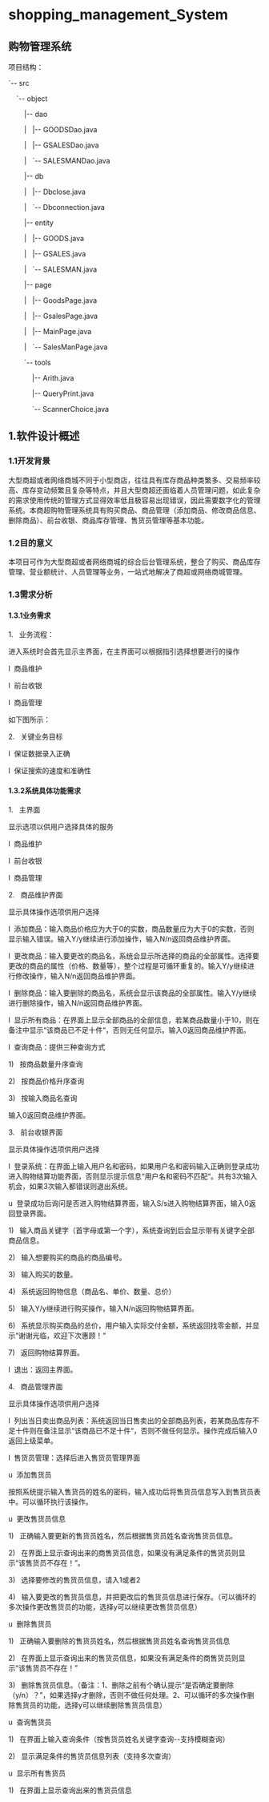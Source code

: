 # shopping_management_System

## 购物管理系统



项目结构：

`-- src

    `-- object

        |-- dao

        |   |-- GOODSDao.java

        |   |-- GSALESDao.java

        |   `-- SALESMANDao.java

        |-- db

        |   |-- Dbclose.java

        |   `-- Dbconnection.java

        |-- entity

        |   |-- GOODS.java

        |   |-- GSALES.java

        |   `-- SALESMAN.java

        |-- page

        |   |-- GoodsPage.java

        |   |-- GsalesPage.java

        |   |-- MainPage.java

        |   `-- SalesManPage.java

        `-- tools

            |-- Arith.java

            |-- QueryPrint.java

            `-- ScannerChoice.java

1.软件设计概述
--------

### 1.1开发背景

大型商超或者网络商城不同于小型商店，往往具有库存商品种类繁多、交易频率较高、库存变动频繁且复杂等特点，并且大型商超还面临着人员管理问题，如此复杂的需求使用传统的管理方式显得效率低且极容易出现错误，因此需要数字化的管理系统。本商超购物管理系统具有购买商品、商品管理（添加商品、修改商品信息、删除商品）、前台收银、商品库存管理、售货员管理等基本功能。

### 1.2目的意义

本项目可作为大型商超或者网络商城的综合后台管理系统，整合了购买、商品库存管理、营业额统计、人员管理等业务，一站式地解决了商超或网络商城管理。

### 1.3需求分析

#### 1.3.1业务需求

1.   业务流程：

进入系统时会首先显示主界面，在主界面可以根据指引选择想要进行的操作

l  商品维护

l  前台收银

l  商品管理

如下图所示：

2.   关键业务目标

l  保证数据录入正确

l  保证搜索的速度和准确性

#### 1.3.2系统具体功能需求

1.   主界面

显示选项以供用户选择具体的服务

l  商品维护

l  前台收银

l  商品管理

2.   商品维护界面

显示具体操作选项供用户选择

l  添加商品：输入商品价格应为大于0的实数，商品数量应为大于0的实数，否则显示输入错误。输入Y/y继续进行添加操作，输入N/n返回商品维护界面。

l  更改商品：输入要更改的商品名，系统会显示所选择的商品的全部属性。选择要更改的商品的属性（价格、数量等），整个过程是可循环重复的。输入Y/y继续进行修改操作，输入N/n返回商品维护界面。

l  删除商品：输入要删除的商品名，系统会显示该商品的全部属性。输入Y/y继续进行删除操作，输入N/n返回商品维护界面。

l  显示所有商品：在界面上显示全部商品的全部信息，若某商品数量小于10，则在备注中显示“该商品已不足十件“，否则无任何显示。输入0返回商品维护界面。

l  查询商品：提供三种查询方式

1)   按商品数量升序查询

2)   按商品价格升序查询

3)   按输入商品名查询

输入0返回商品维护界面。

3.   前台收银界面

显示具体操作选项供用户选择

l  登录系统：在界面上输入用户名和密码，如果用户名和密码输入正确则登录成功进入购物结算功能界面，否则显示提示信息“用户名和密码不匹配“。共有3次输入机会，如果3次输入都错误则退出系统。

u  登录成功后询问是否进入购物结算界面，输入S/s进入购物结算界面，输入0返回登录界面。

1)   输入商品关键字（首字母或第一个字），系统查询到后会显示带有关键字全部商品信息。

2)   输入想要购买的商品的商品编号。

3)   输入购买的数量。

4)   系统返回购物信息（商品名、单价、数量、总价）

5)   输入Y/y继续进行购买操作，输入N/n返回购物结算界面。

6)   系统显示购买商品的总价，用户输入实际交付金额，系统返回找零金额，并显示“谢谢光临，欢迎下次惠顾！“

7)   返回购物结算界面。

l  退出：返回主界面。

4.   商品管理界面

显示具体操作选项供用户选择

l  列出当日卖出商品列表：系统返回当日售卖出的全部商品列表，若某商品库存不足十件则在备注显示“该商品已不足十件“，否则不做任何显示。操作完成后输入0返回上级菜单。

l  售货员管理：选择后进入售货员管理界面

u  添加售货员

按照系统提示输入售货员的姓名的密码，输入成功后将售货员信息写入到售货员表中。可以循环执行该操作。

u  更改售货员信息

1)   正确输入要更新的售货员姓名，然后根据售货员姓名查询售货员信息。

2)   在界面上显示查询出来的商售货员信息，如果没有满足条件的售货员则显示“该售货员不存在！”。

3)   选择要修改的售货员信息，请入1或者2

4)   输入要更改的售货员信息，并把更改后的售货员信息进行保存。（可以循环的多次操作更改售货员的功能，选择y可以继续更改售货员信息）

u  删除售货员

1)   正确输入要删除的售货员姓名，然后根据售货员姓名查询售货员信息

2)   在界面上显示查询出来的售货员信息，如果没有满足条件的商售货员则显示“该售货员不存在！”

3)   删除售货员信息。（备注：1、删除之前有个确认提示“是否确定要删除（y/n）？”，如果选择y才删除，否则不做任何处理。2、可以循环的多次操作删除售货员的功能，选择y可以继续删除售货员信息）

u  查询售货员

1)   在界面上输入查询条件（按售货员姓名关键字查询--支持模糊查询）

2)   显示满足条件的售货员信息列表（支持多次查询）

u  显示所有售货员

1)   在界面上显示查询出来的售货员信息
